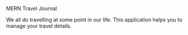 MERN Travel Journal

We all do travelling at some point in our life. This application helps you to manage your travel details.